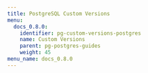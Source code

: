 ```yaml
---
title: PostgreSQL Custom Versions
menu:
  docs_0.8.0:
    identifier: pg-custom-versions-postgres
    name: Custom Versions
    parent: pg-postgres-guides
    weight: 45
menu_name: docs_0.8.0
---
```

